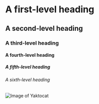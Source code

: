 # A first-level heading
## A second-level heading
### A third-level heading
#### A fourth-level heading
##### A fifth-level heading
###### A sixth-level heading

![Image of Yaktocat](https://octodex.github.com/images/yaktocat.png)
